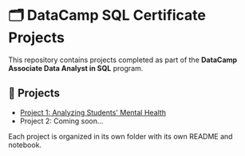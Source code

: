 # 🗂️ DataCamp SQL Certificate Projects

This repository contains projects completed as part of the **DataCamp Associate Data Analyst in SQL** program.

## 📁 Projects

- [Project 1: Analyzing Students' Mental Health](./project-1-mental-health/)
- Project 2: Coming soon...

Each project is organized in its own folder with its own README and notebook.
